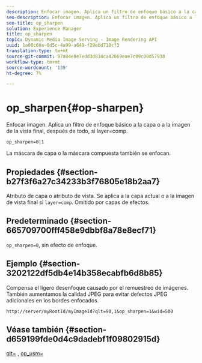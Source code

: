 ```yaml
---
description: Enfocar imagen. Aplica un filtro de enfoque básico a la capa o a la imagen de la vista final, después de todo, si layer=comp.
seo-description: Enfocar imagen. Aplica un filtro de enfoque básico a la capa o a la imagen de la vista final, después de todo, si layer=comp.
seo-title: op_sharpen
solution: Experience Manager
title: op_sharpen
topic: Dynamic Media Image Serving - Image Rendering API
uuid: 1a00c60a-0d5c-4a99-a649-f29ebd710cf3
translation-type: tm+mt
source-git-commit: 97a84e8e7edd3d834ca42069eae7c09c00d57938
workflow-type: tm+mt
source-wordcount: '139'
ht-degree: 7%

---
```



# op_sharpen{#op-sharpen}

Enfocar imagen. Aplica un filtro de enfoque básico a la capa o a la imagen de la vista final, después de todo, si layer=comp.

`op_sharpen=0|1`

La máscara de capa o la máscara compuesta también se enfocan.

## Propiedades {#section-b27f3f6a27c34233b3f76805e18b2aa7}

Atributo de capa o atributo de vista. Se aplica a la capa actual o a la imagen de vista final si `layer=comp`. Omitido por capas de efectos.

## Predeterminado {#section-665709700fff458e9dbbf8a78e8ecf71}

`op_sharpen=0`, sin efecto de enfoque.

## Ejemplo {#section-3202122df5db4e14b358ecabfb6d8b85}

Compensa el ligero desenfoque causado por el remuestreo de imágenes. También aumentamos la calidad JPEG para evitar defectos JPEG adicionales en los bordes enfocados.

`http://server/myRootId/myImageId?qlt=90,1&op_sharpen=1&wid=500`

## Véase también {#section-d659199fde0d4c9dadebf1f09802915d}

[qlt=](../../../../../is-api/http-ref/image-serving-api-ref/c-http-protocol-reference/c-command-reference/r-is-http-qlt.md#reference-f69ed0758c784b0385d979820546d352) ,  [op_usm=](../../../../../is-api/http-ref/image-serving-api-ref/c-http-protocol-reference/c-command-reference/r-op-sharpen.md#reference-c32573230c6140f883efdaa201ea8541)
